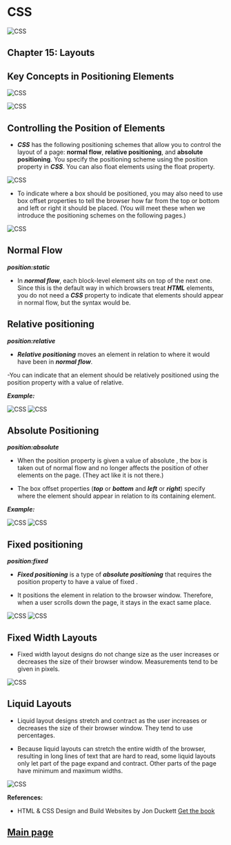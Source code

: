 # CSS

![CSS](Images201/css2.png)

## Chapter 15: Layouts

## Key Concepts in Positioning Elements

![CSS](Images201/css-pos5.png)

![CSS](Images201/css-pos6.png)

## Controlling the Position of Elements

- ***CSS*** has the following positioning schemes that allow you to control the layout of a page: **normal flow**, **relative positioning**, and **absolute positioning**. You specify the positioning scheme using the position property in ***CSS***. You can also float elements using the float property.

![CSS](Images201/css-pos.png)

- To indicate where a box should be positioned, you may also need to use box offset properties to tell the browser how far from the top or bottom and left or right it should be placed. (You will meet these when we introduce the positioning schemes on the following pages.)

![CSS](Images201/css-pos2.png)

## Normal Flow

***position:static***

- In ***normal flow***, each block-level
element sits on top of the next
one. Since this is the default
way in which browsers treat
***HTML*** elements, you do not
need a ***CSS*** property to indicate
that elements should appear
in normal flow, but the syntax
would be.

## Relative positioning

***position:relative***

- ***Relative positioning*** moves an element in relation to where it would have been in ***normal flow***.

-You can indicate that an element should be relatively positioned using the position property with a value of relative.

***Example:***

![CSS](Images201/css-pos3a.png)
![CSS](Images201/css-pos3b.png)

## Absolute Positioning

***position:absolute***

- When the position property is given a value of absolute , the box is taken out of normal flow and no longer affects the position of other elements on the page. (They act like it is not there.)

- The box offset properties (***top*** or ***bottom*** and ***left*** or ***right***) specify where the element should appear in relation to its containing element.

***Example:***

![CSS](Images201/css-pos4a.png)
![CSS](Images201/css-pos4b.png)

## Fixed positioning

***position:fixed***

- ***Fixed positioning*** is a type of ***absolute positioning*** that requires the position property to have a value of fixed .

- It positions the element in relation to the browser window. Therefore, when a user scrolls down the page, it stays in the exact same place.

![CSS](Images201/css-pos7.png)
![CSS](Images201/css-pos8.png)

## Fixed Width Layouts

- Fixed width layout designs do not change size as the user increases or decreases the size of their browser window. Measurements tend to be given in pixels.

![CSS](Images201/fixed-width-layout.png)

## Liquid Layouts

- Liquid layout designs stretch and contract as the user increases or decreases the size of their browser window. They tend to use percentages.

- Because liquid layouts can stretch the entire width of the browser, resulting in long lines of text that are hard to read, some liquid layouts only let part of the page expand and contract. Other parts of the page have minimum and maximum widths.

![CSS](Images201/liquid-layout.png)

**References:**

- HTML & CSS Design and Build Websites
by Jon Duckett [Get the book](https://www.amazon.com/HTML-CSS-Design-Build-Websites/dp/1118008189)

## [Main page](https://amjadmesmar.github.io/reading-notes/)
